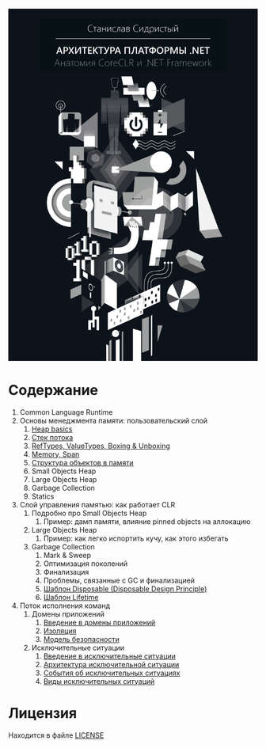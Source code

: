 ![](../../bin/BookCover-ru.png)

# Содержание

  1. Common Language Runtime
  2. Основы менеджмента памяти: пользовательский слой
      1. [Heap basics](./MemoryManagementBasics.md)
      2. [Стек потока](./ThreadStack.md)
      3. [RefTypes, ValueTypes, Boxing & Unboxing](./ReferenceTypesVsValueTypes.md)
      4. [Memory, Span](./MemorySpan.md)
      5. [Структура объектов в памяти](./ObjectsStructure.md)
      6. Small Objects Heap
      7. Large Objects Heap
      8. Garbage Collection
      9. Statics
  3. Слой управления памятью: как работает CLR
      1. Подробно про Small Objects Heap
          1. Пример: дамп памяти, влияние pinned objects на аллокацию
      2. Large Objects Heap
          1. Пример: как легко испортить кучу, как этого избегать
      3. Garbage Collection
          1. Mark & Sweep
          2. Оптимизация поколений
          3. Финализация
          4. Проблемы, связанные с GC и финализацией
          5. [Шаблон Disposable (Disposable Design Principle)](./LifetimeManagement/2-Disposable.md)
          5. [Шаблон Lifetime](./LifetimeManagement/3-Lifetime.md)
  4. Поток исполнения команд
      1. Домены приложений
          1. [Введение в домены приложений](./AppDomains/1-AppDomains-Intro.md)
          2. [Изоляция](./AppDomains/2-AppDomains-Isolation.md)
          3. [Модель безопасности](./AppDomains/3-AppDomains-Security.md)
      2. Исключительные ситуации
          1. [Введение в исключительные ситуации](./ExceptionalFlow/1-Exceptions-Intro.md)
          2. [Архитектура исключительной ситуации](./ExceptionalFlow/2-Exceptions-Architecture.md)
          3. [События об исключительных ситуациях](./ExceptionalFlow/3-Exceptions-Events.md)
          4. [Виды исключительных ситуаций](./ExceptionalFlow/4-Exceptions-Types.md)

# Лицензия

Находится в файле [LICENSE](../../LICENSE)